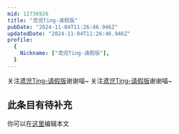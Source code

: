 ```yaml
---
mid: 12736926
title: "鸢児Ting-请假版"
pubDate: "2024-11-04T11:26:46.946Z"
updatedDate: "2024-11-04T11:26:46.946Z"
profile:
  {
    Nickname: ["鸢児Ting-请假版"],
  }
---
```


关注[鸢児Ting-请假版](https://space.bilibili.com/12736926)谢谢喵~ 关注[鸢児Ting-请假版](https://space.bilibili.com/12736926)谢谢喵~

## 此条目有待补充
你可以在[这里](https://github.com/Yuhanawa/VTuber.ICU/edit/master/src/content/v/鸢児Ting-请假版/index.md)编辑本文
